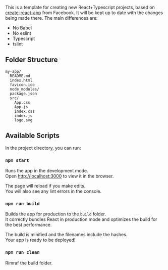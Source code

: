 This is a template for creating new React+Typescript projects, based on [create-react-app](https://github.com/facebookincubator/create-react-app) from Facebook. It will be kept up to date with the changes being made there. The main differences are:
- No Babel
- No eslint
- Typescript
- tslint

## Folder Structure

```
my-app/
  README.md
  index.html
  favicon.ico
  node_modules/
  package.json
  src/
    App.css
    App.js
    index.css
    index.js
    logo.svg
```

## Available Scripts

In the project directory, you can run:

### `npm start`

Runs the app in the development mode.<br>
Open [http://localhost:3000](http://localhost:3000) to view it in the browser.

The page will reload if you make edits.<br>
You will also see any lint errors in the console.

### `npm run build`

Builds the app for production to the `build` folder.<br>
It correctly bundles React in production mode and optimizes the build for the best performance.

The build is minified and the filenames include the hashes.<br>
Your app is ready to be deployed!

### `npm run clean`

Rimraf the build folder.
